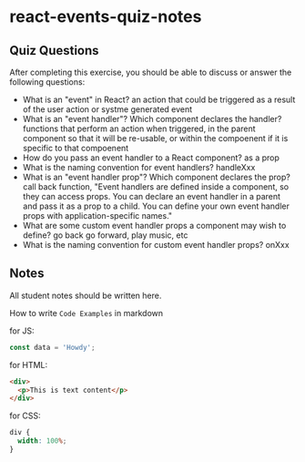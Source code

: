 # react-events-quiz-notes

## Quiz Questions

After completing this exercise, you should be able to discuss or answer the following questions:

- What is an "event" in React?
  an action that could be triggered as a result of the user action or systme generated event
- What is an "event handler"? Which component declares the handler?
  functions that perform an action when triggered, in the parent component so that it will be re-usable, or within the compoenent if it is specific to that compoenent
- How do you pass an event handler to a React component?
  as a prop
- What is the naming convention for event handlers?
  handleXxx
- What is an "event handler prop"? Which component declares the prop?
  call back function,
  "Event handlers are defined inside a component, so they can access props. You can declare an event handler in a parent and pass it as a prop to a child. You can define your own event handler props with application-specific names."
- What are some custom event handler props a component may wish to define?
  go back go forward, play music, etc
- What is the naming convention for custom event handler props?
  onXxx

## Notes

All student notes should be written here.

How to write `Code Examples` in markdown

for JS:

```javascript
const data = 'Howdy';
```

for HTML:

```html
<div>
  <p>This is text content</p>
</div>
```

for CSS:

```css
div {
  width: 100%;
}
```
